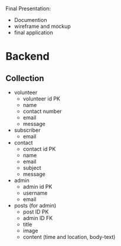 Final Presentation:
- Documention
- wireframe and mockup
- final application

# Backend

## Collection
- volunteer
  - volunteer id PK
  - name
  - contact number
  - email
  - message
- subscriber
  - email
- contact
  - contact id PK
  - name
  - email
  - subject
  - message
- admin
  - admin id PK
  - username
  - email
- posts (for admin)
  - post ID PK
  - admin ID FK
  - title
  - image
  - content (time and location, body-text)
